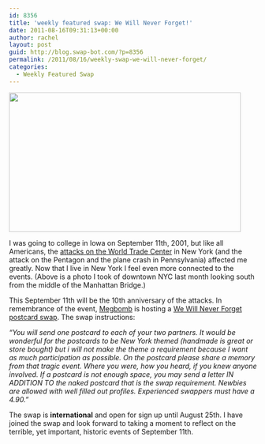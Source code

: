 ```yaml
---
id: 8356
title: 'weekly featured swap: We Will Never Forget!'
date: 2011-08-16T09:31:13+00:00
author: rachel
layout: post
guid: http://blog.swap-bot.com/?p=8356
permalink: /2011/08/16/weekly-swap-we-will-never-forget/
categories:
  - Weekly Featured Swap
---
```

[<img src="http://blog.swap-bot.com/wp-content/uploads/2011/08/downtownNY1.jpg" alt="" title="IMG_1919" width="470" height="282" class="alignnone size-full wp-image-8362" srcset="http://blog.swap-bot.com/wp-content/uploads/2011/08/downtownNY1-300x180.jpg 300w, http://blog.swap-bot.com/wp-content/uploads/2011/08/downtownNY1.jpg 470w" sizes="(max-width: 470px) 100vw, 470px" />](http://www.flickr.com/photos/rlj/5905153356/sizes/l/in/set-72157617043513074/)

I was going to college in Iowa on September 11th, 2001, but like all Americans, the [attacks on the World Trade Center](http://en.wikipedia.org/wiki/September_11_attacks) in New York (and the attack on the Pentagon and the plane crash in Pennsylvania) affected me greatly. Now that I live in New York I feel even more connected to the events. (Above is a photo I took of downtown NYC last month looking south from the middle of the Manhattan Bridge.)

This September 11th will be the 10th anniversary of the attacks. In remembrance of the event, [Megbomb](http://www.swap-bot.com/user:Megbomb) is hosting a [We Will Never Forget postcard swap](http://www.swap-bot.com/swap/show/96147). The swap instructions:

_&#8220;You will send one postcard to each of your two partners. It would be wonderful for the postcards to be New York themed (handmade is great or store bought) but i will not make the theme a requirement because I want as much participation as possible. On the postcard please share a memory from that tragic event. Where you were, how you heard, if you knew anyone involved. If a postcard is not enough space, you may send a letter IN ADDITION TO the naked postcard that is the swap requirement. Newbies are allowed with well filled out profiles. Experienced swappers must have a 4.90.&#8221;_

The swap is **international** and open for sign up until August 25th. I have joined the swap and look forward to taking a moment to reflect on the terrible, yet important, historic events of September 11th.